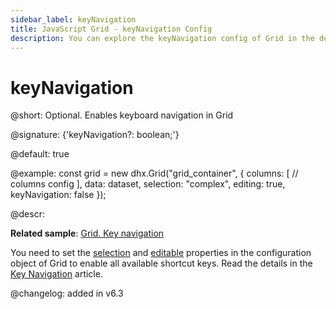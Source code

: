 ```yaml
---
sidebar_label: keyNavigation
title: JavaScript Grid - keyNavigation Config 
description: You can explore the keyNavigation config of Grid in the documentation of the DHTMLX JavaScript UI library. Browse developer guides and API reference, try out code examples and live demos, and download a free 30-day evaluation version of DHTMLX Suite.
---
```


# keyNavigation

@short: Optional. Enables keyboard navigation in Grid

@signature: {'keyNavigation?: boolean;'}

@default: true

@example:
const grid = new dhx.Grid("grid_container", {
    columns: [
        // columns config
    ],
    data: dataset,
    selection: "complex", 
    editing: true, 
    keyNavigation: false
});

@descr:

**Related sample**: [Grid. Key navigation](https://snippet.dhtmlx.com/y9kdk0md)

You need to set the [selection](grid/api/grid_selection_config.md) and [editable](grid/api/grid_editable_config.md) properties in the configuration object of Grid to enable all available shortcut keys.  Read the details in the [Key Navigation](grid/configuration.md#keyboard-navigation) article.

@changelog: added in v6.3

[comment]: # (@related: grid/initialization.md#initialize-grid grid/configuration.md#keyboard-navigation)
